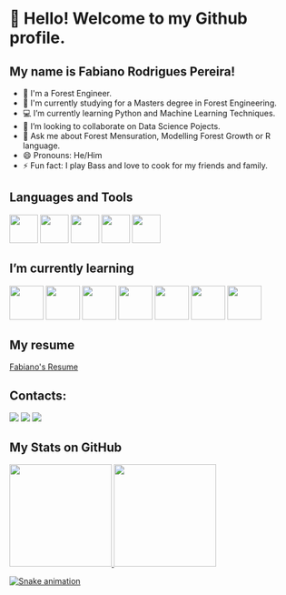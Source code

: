 # 👋 Hello! Welcome to my Github profile.
## My name is Fabiano Rodrigues Pereira!


- 🌳 I'm a Forest Engineer.
- 📘 I'm currently studying for a Masters degree in Forest Engineering.
- 💻 I’m currently learning Python and Machine Learning Techniques.
- 🎯 I’m looking to collaborate on Data Science Pojects.
- 💬 Ask me about Forest Mensuration, Modelling Forest Growth or R language.
- 😄 Pronouns: He/Him
- ⚡ Fun fact: I play Bass and love to cook for my friends and family.

## Languages and Tools

<img src="https://cdn.jsdelivr.net/gh/devicons/devicon/icons/rstudio/rstudio-original.svg" width="50" height="50"/>  <img src="https://upload.wikimedia.org/wikipedia/commons/7/77/Qgis-icon-3.0.png" width="50" height="50"/>  <img src="https://cdn-icons-png.flaticon.com/512/732/732220.png" width="50" height="50"/>  <img src="https://cdn-icons-png.flaticon.com/512/888/888883.png" width="50" height="50"/>  <img src="https://cdn-icons-png.flaticon.com/512/888/888874.png" width="50" height="50"/> 

## I’m currently learning

<img src="https://cdn.jsdelivr.net/gh/devicons/devicon/icons/python/python-original-wordmark.svg" width="60" height="60"/>  <img src="https://cdn.jsdelivr.net/gh/devicons/devicon/icons/mongodb/mongodb-original-wordmark.svg" width="60" height="60"/>  <img src="https://cdn.jsdelivr.net/gh/devicons/devicon/icons/microsoftsqlserver/microsoftsqlserver-plain-wordmark.svg" width="60" height="60"/>  <img src="https://cdn.jsdelivr.net/gh/devicons/devicon/icons/postgresql/postgresql-plain-wordmark.svg" width="60" height="60"/>  <img src="https://cdn.jsdelivr.net/gh/devicons/devicon/icons/mysql/mysql-plain-wordmark.svg" width="60" height="60"/>  <img src="https://img.icons8.com/color/344/power-bi.png" width="60" height="60"/>  <img src="https://curso-r.github.io/main-dashboards/slides/img/hex-shiny.png" width="60" height="60"/> 

## My resume
[Fabiano's Resume](index.pdf)

## Contacts:

<div>
<a href="https://www.instagram.com/fabiano_florestal/" target="_blank"><img src="https://img.shields.io/badge/-Instagram-%23E4405F?style=for-the-badge&logo=instagram&logoColor=white" target="_blank"></a>
<a href = "mailto:fabiano.engflo@gmail.com"><img src="https://img.shields.io/badge/Gmail-D14836?style=for-the-badge&logo=gmail&logoColor=white" target="_blank"></a>
<a href="https://www.linkedin.com/in/fabiano-rodrigues-pereira-20122917b/" target="_blank"><img src="https://img.shields.io/badge/-LinkedIn-%230077B5?style=for-the-badge&logo=linkedin&logoColor=white" target="_blank"></a>   
</div>



## My Stats on GitHub

<div>
<a href="https://github.com/fabiano-rp">
<img height="180em" src="https://github-readme-stats.vercel.app/api/top-langs/?username=fabiano-rp&layout=compact&langs_count=7&theme=chartreuse-dark"/>
<img height="180em" src="https://github-readme-stats.vercel.app/api?username=fabiano-rp&show_icons=true&theme=chartreuse-dark&include_all_commits=true&count_private=true"/>
</div>
  
  
 ![Snake animation](https://github.com/fabiano-rp/fabiano-rp/blob/output/github-contribution-grid-snake.svg)
